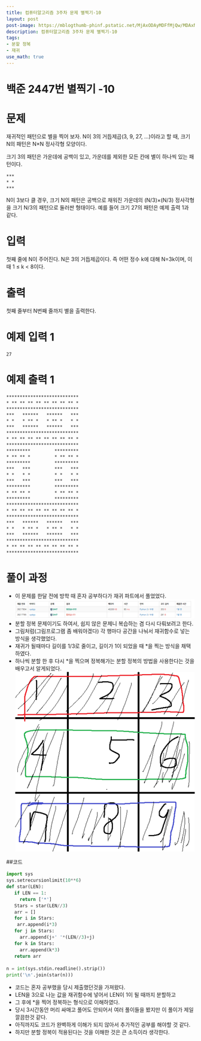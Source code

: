```yaml
---
title: 컴퓨터알고리즘 3주차 문제 별찍기-10
layout: post
post-image: https://mblogthumb-phinf.pstatic.net/MjAxODAyMDFfMjQw/MDAxNTE3NDYxOTM2OTg3.4Qes1y39L75ftwaSWfVahpYMbiEGXPd0ua7XBK4qwfMg.pDzBkdnaa5yxEThYlGFgGfAbnUNUpYQwZNWcafD4g8Ag.JPEG.korea0313/1.JPG?type=w800
description: 컴퓨터알고리즘 3주차 문제 별찍기-10
tags:
- 분할 정복
- 재귀
use_math: true
---
```

# 백준 2447번 별찍기 -10
# 문제

재귀적인 패턴으로 별을 찍어 보자. N이 3의 거듭제곱(3, 9, 27, ...)이라고 할 때, 크기 N의 패턴은 N×N 정사각형 모양이다.

크기 3의 패턴은 가운데에 공백이 있고, 가운데를 제외한 모든 칸에 별이 하나씩 있는 패턴이다.
```
***
* *
***
```
N이 3보다 클 경우, 크기 N의 패턴은 공백으로 채워진 가운데의 (N/3)×(N/3) 정사각형을 크기 N/3의 패턴으로 둘러싼 형태이다. 예를 들어 크기 27의 패턴은 예제 출력 1과 같다.
# 입력
첫째 줄에 N이 주어진다. N은 3의 거듭제곱이다. 즉 어떤 정수 k에 대해 N=3k이며, 이때 1 ≤ k < 8이다.
# 출력
첫째 줄부터 N번째 줄까지 별을 출력한다.
# 예제 입력 1 
```
27
```
# 예제 출력 1 
```
***************************
* ** ** ** ** ** ** ** ** *
***************************
***   ******   ******   ***
* *   * ** *   * ** *   * *
***   ******   ******   ***
***************************
* ** ** ** ** ** ** ** ** *
***************************
*********         *********
* ** ** *         * ** ** *
*********         *********
***   ***         ***   ***
* *   * *         * *   * *
***   ***         ***   ***
*********         *********
* ** ** *         * ** ** *
*********         *********
***************************
* ** ** ** ** ** ** ** ** *
***************************
***   ******   ******   ***
* *   * ** *   * ** *   * *
***   ******   ******   ***
***************************
* ** ** ** ** ** ** ** ** *
***************************
```
# 풀이 과정
- 이 문제를 한달 전에 방학 때 혼자 공부하다가 재귀 파트에서 풀었었다. 
![ex_screenshot](./img/solve.png)
- 분할 정복 문제이기도 하여서, 쉽지 않은 문제니 복습하는 겸 다시 다뤄보려고 한다.
- 그림처럼(그림프로그램 좀 배워야겠다) 각 행마다 공간을 나눠서 재귀함수로 넣는 방식을 생각했었다. 
- 재귀가 될때마다 길이를 1/3로 줄이고, 길이가 1이 되었을 때 *을 찍는 방식을 채택하였다.
- 하나씩 분할 한 후 다시 *을 찍으며 정복해가는 분할 정복의 방법을 사용한다는 것을 배우고서 알게되었다.
![ex_screenshot](./img/divide.png)

##코드
``` py
import sys 
sys.setrecursionlimit(10**6) 
def star(LEN):
   if LEN == 1: 
     return ['*']
   Stars = star(LEN//3)
   arr = []
   for i in Stars:
    arr.append(i*3)
   for j in Stars:
     arr.append(j+' '*(LEN//3)+j)
   for k in Stars: 
     arr.append(k*3) 
   return arr

n = int(sys.stdin.readline().strip()) 
print('\n'.join(star(n)))

```
- 코드는 혼자 공부했을 당시 제출했던것을 가져왔다. 
- LEN을 3으로 나눈 값을 재귀함수에 넣어서 LEN이 1이 될 때까지 분할하고
- 그 후에 *을 찍어 정복하는 형식으로 이해하였다.
- 당시 3시간동안 머리 싸매고 풀어도 안되어서 여러 풀이들을 봤지만 이 풀이가 제일 깔끔한것 같다.  
- 아직까지도 코드가 완벽하게 이해가 되지 않아서 추가적인 공부를 해야할 것 같다.
- 하지만 분할 정복이 적용된다는 것을 이해한 것은 큰 소득이라 생각한다.

